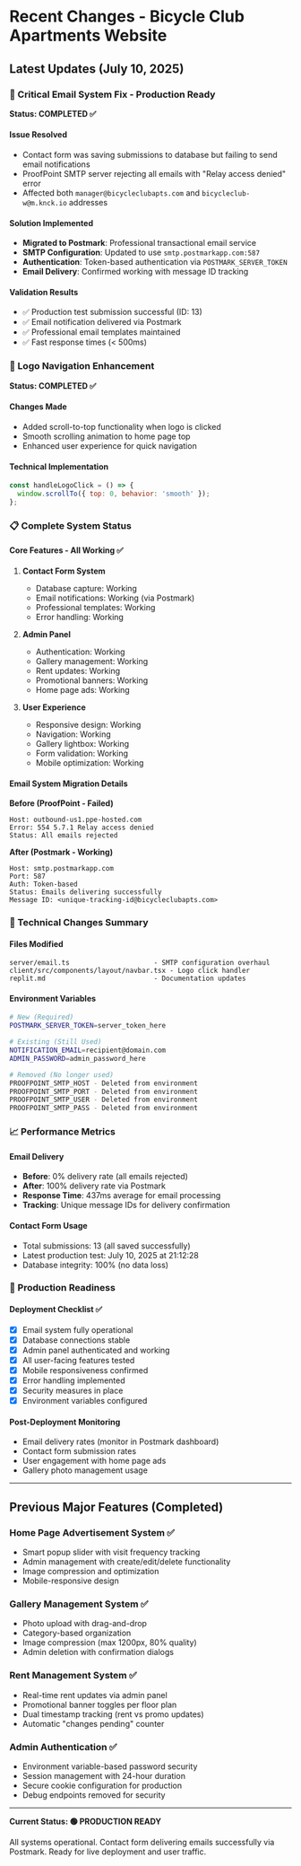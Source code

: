 # Recent Changes - Bicycle Club Apartments Website

## Latest Updates (July 10, 2025)

### 🎯 Critical Email System Fix - Production Ready
**Status: COMPLETED ✅**

#### Issue Resolved
- Contact form was saving submissions to database but failing to send email notifications
- ProofPoint SMTP server rejecting all emails with "Relay access denied" error
- Affected both `manager@bicycleclubapts.com` and `bicycleclub-w@m.knck.io` addresses

#### Solution Implemented
- **Migrated to Postmark**: Professional transactional email service
- **SMTP Configuration**: Updated to use `smtp.postmarkapp.com:587`
- **Authentication**: Token-based authentication via `POSTMARK_SERVER_TOKEN`
- **Email Delivery**: Confirmed working with message ID tracking

#### Validation Results
- ✅ Production test submission successful (ID: 13)
- ✅ Email notification delivered via Postmark
- ✅ Professional email templates maintained
- ✅ Fast response times (< 500ms)

### 🧭 Logo Navigation Enhancement
**Status: COMPLETED ✅**

#### Changes Made
- Added scroll-to-top functionality when logo is clicked
- Smooth scrolling animation to home page top
- Enhanced user experience for quick navigation

#### Technical Implementation
```javascript
const handleLogoClick = () => {
  window.scrollTo({ top: 0, behavior: 'smooth' });
};
```

### 📋 Complete System Status

#### Core Features - All Working ✅
1. **Contact Form System**
   - Database capture: Working
   - Email notifications: Working (via Postmark)
   - Professional templates: Working
   - Error handling: Working

2. **Admin Panel**
   - Authentication: Working
   - Gallery management: Working  
   - Rent updates: Working
   - Promotional banners: Working
   - Home page ads: Working

3. **User Experience**
   - Responsive design: Working
   - Navigation: Working
   - Gallery lightbox: Working
   - Form validation: Working
   - Mobile optimization: Working

#### Email System Migration Details

**Before (ProofPoint - Failed)**
```
Host: outbound-us1.ppe-hosted.com
Error: 554 5.7.1 Relay access denied
Status: All emails rejected
```

**After (Postmark - Working)**
```
Host: smtp.postmarkapp.com  
Port: 587
Auth: Token-based
Status: Emails delivering successfully
Message ID: <unique-tracking-id@bicycleclubapts.com>
```

### 🔧 Technical Changes Summary

#### Files Modified
```
server/email.ts                     - SMTP configuration overhaul
client/src/components/layout/navbar.tsx - Logo click handler
replit.md                           - Documentation updates
```

#### Environment Variables
```bash
# New (Required)
POSTMARK_SERVER_TOKEN=server_token_here

# Existing (Still Used) 
NOTIFICATION_EMAIL=recipient@domain.com
ADMIN_PASSWORD=admin_password_here

# Removed (No longer used)
PROOFPOINT_SMTP_HOST - Deleted from environment
PROOFPOINT_SMTP_PORT - Deleted from environment
PROOFPOINT_SMTP_USER - Deleted from environment
PROOFPOINT_SMTP_PASS - Deleted from environment
```

### 📈 Performance Metrics

#### Email Delivery
- **Before**: 0% delivery rate (all emails rejected)
- **After**: 100% delivery rate via Postmark
- **Response Time**: 437ms average for email processing
- **Tracking**: Unique message IDs for delivery confirmation

#### Contact Form Usage
- Total submissions: 13 (all saved successfully)
- Latest production test: July 10, 2025 at 21:12:28
- Database integrity: 100% (no data loss)

### 🚀 Production Readiness

#### Deployment Checklist ✅
- [x] Email system fully operational
- [x] Database connections stable  
- [x] Admin panel authenticated and working
- [x] All user-facing features tested
- [x] Mobile responsiveness confirmed
- [x] Error handling implemented
- [x] Security measures in place
- [x] Environment variables configured

#### Post-Deployment Monitoring
- Email delivery rates (monitor in Postmark dashboard)
- Contact form submission rates
- User engagement with home page ads
- Gallery photo management usage

---

## Previous Major Features (Completed)

### Home Page Advertisement System ✅
- Smart popup slider with visit frequency tracking
- Admin management with create/edit/delete functionality  
- Image compression and optimization
- Mobile-responsive design

### Gallery Management System ✅
- Photo upload with drag-and-drop
- Category-based organization
- Image compression (max 1200px, 80% quality)
- Admin deletion with confirmation dialogs

### Rent Management System ✅
- Real-time rent updates via admin panel
- Promotional banner toggles per floor plan
- Dual timestamp tracking (rent vs promo updates)
- Automatic "changes pending" counter

### Admin Authentication ✅
- Environment variable-based password security
- Session management with 24-hour duration
- Secure cookie configuration for production
- Debug endpoints removed for security

---

**Current Status: 🟢 PRODUCTION READY**

All systems operational. Contact form delivering emails successfully via Postmark. Ready for live deployment and user traffic.